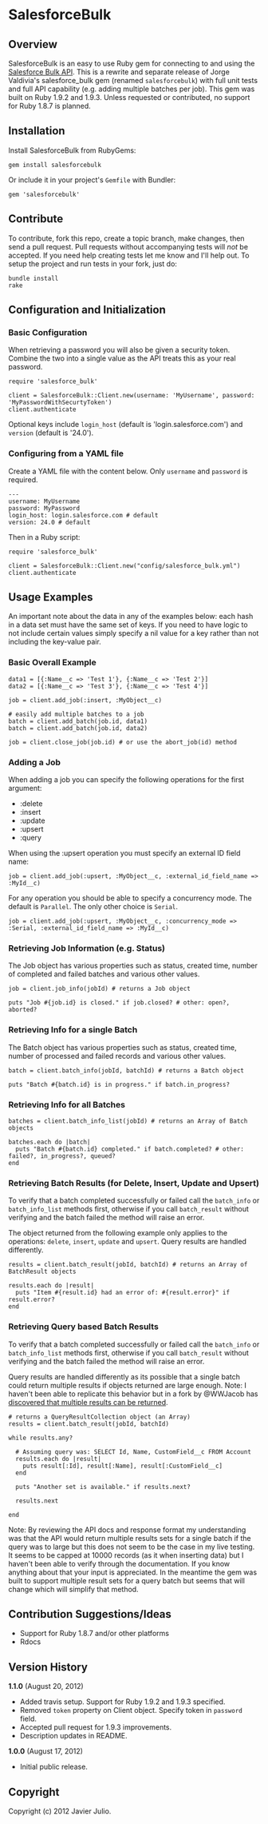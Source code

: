 # SalesforceBulk

## Overview

SalesforceBulk is an easy to use Ruby gem for connecting to and using the [Salesforce Bulk API](http://www.salesforce.com/us/developer/docs/api_asynch/index.htm). This is a rewrite and separate release of Jorge Valdivia's salesforce_bulk gem (renamed `salesforcebulk`) with full unit tests and full API capability (e.g. adding multiple batches per job). This gem was built on Ruby 1.9.2 and 1.9.3. Unless requested or contributed, no support for Ruby 1.8.7 is planned.

## Installation

Install SalesforceBulk from RubyGems:

    gem install salesforcebulk

Or include it in your project's `Gemfile` with Bundler:

    gem 'salesforcebulk'

## Contribute

To contribute, fork this repo, create a topic branch, make changes, then send a pull request. Pull requests without accompanying tests will *not* be accepted. If you need help creating tests let me know and I'll help out. To setup the project and run tests in your fork, just do:

    bundle install
    rake

## Configuration and Initialization

### Basic Configuration

When retrieving a password you will also be given a security token. Combine the two into a single value as the API treats this as your real password.

    require 'salesforce_bulk'
    
    client = SalesforceBulk::Client.new(username: 'MyUsername', password: 'MyPasswordWithSecurtyToken')
    client.authenticate

Optional keys include `login_host` (default is 'login.salesforce.com') and `version` (default is '24.0').

### Configuring from a YAML file

Create a YAML file with the content below. Only `username` and `password` is required.

    ---
    username: MyUsername
    password: MyPassword
    login_host: login.salesforce.com # default
    version: 24.0 # default

Then in a Ruby script:

    require 'salesforce_bulk'
    
    client = SalesforceBulk::Client.new("config/salesforce_bulk.yml")
    client.authenticate

## Usage Examples

An important note about the data in any of the examples below: each hash in a data set must have the same set of keys. If you need to have logic to not include certain values simply specify a nil value for a key rather than not including the key-value pair.

### Basic Overall Example

    data1 = [{:Name__c => 'Test 1'}, {:Name__c => 'Test 2'}]
    data2 = [{:Name__c => 'Test 3'}, {:Name__c => 'Test 4'}]
    
    job = client.add_job(:insert, :MyObject__c)
    
    # easily add multiple batches to a job
    batch = client.add_batch(job.id, data1)
    batch = client.add_batch(job.id, data2)
    
    job = client.close_job(job.id) # or use the abort_job(id) method

### Adding a Job

When adding a job you can specify the following operations for the first argument:
- :delete
- :insert
- :update
- :upsert
- :query

When using the :upsert operation you must specify an external ID field name:

    job = client.add_job(:upsert, :MyObject__c, :external_id_field_name => :MyId__c)

For any operation you should be able to specify a concurrency mode. The default is `Parallel`. The only other choice is `Serial`.

    job = client.add_job(:upsert, :MyObject__c, :concurrency_mode => :Serial, :external_id_field_name => :MyId__c)

### Retrieving Job Information (e.g. Status)

The Job object has various properties such as status, created time, number of completed and failed batches and various other values.

    job = client.job_info(jobId) # returns a Job object
    
    puts "Job #{job.id} is closed." if job.closed? # other: open?, aborted?

### Retrieving Info for a single Batch

The Batch object has various properties such as status, created time, number of processed and failed records and various other values.

    batch = client.batch_info(jobId, batchId) # returns a Batch object
    
    puts "Batch #{batch.id} is in progress." if batch.in_progress?

### Retrieving Info for all Batches

    batches = client.batch_info_list(jobId) # returns an Array of Batch objects
    
    batches.each do |batch|
      puts "Batch #{batch.id} completed." if batch.completed? # other: failed?, in_progress?, queued?
    end

### Retrieving Batch Results (for Delete, Insert, Update and Upsert)

To verify that a batch completed successfully or failed call the `batch_info` or `batch_info_list` methods first, otherwise if you call `batch_result` without verifying and the batch failed the method will raise an error.

The object returned from the following example only applies to the operations: `delete`, `insert`, `update` and `upsert`. Query results are handled differently.

    results = client.batch_result(jobId, batchId) # returns an Array of BatchResult objects
    
    results.each do |result|
      puts "Item #{result.id} had an error of: #{result.error}" if result.error?
    end

### Retrieving Query based Batch Results

To verify that a batch completed successfully or failed call the `batch_info` or `batch_info_list` methods first, otherwise if you call `batch_result` without verifying and the batch failed the method will raise an error.

Query results are handled differently as its possible that a single batch could return multiple results if objects returned are large enough. Note: I haven't been able to replicate this behavior but in a fork by @WWJacob has [discovered that multiple results can be returned](https://github.com/WWJacob/salesforce_bulk/commit/8f9e68c390230e885823e45cd2616ac3159697ef).

    # returns a QueryResultCollection object (an Array)
    results = client.batch_result(jobId, batchId)
    
    while results.any?
      
      # Assuming query was: SELECT Id, Name, CustomField__c FROM Account
      results.each do |result|
        puts result[:Id], result[:Name], result[:CustomField__c]
      end
      
      puts "Another set is available." if results.next?
      
      results.next
      
    end

Note: By reviewing the API docs and response format my understanding was that the API would return multiple results sets for a single batch if the query was to large but this does not seem to be the case in my live testing. It seems to be capped at 10000 records (as it when inserting data) but I haven't been able to verify through the documentation. If you know anything about that your input is appreciated. In the meantime the gem was built to support multiple result sets for a query batch but seems that will change which will simplify that method.

## Contribution Suggestions/Ideas

- Support for Ruby 1.8.7 and/or other platforms
- Rdocs

## Version History

**1.1.0** (August 20, 2012)

* Added travis setup. Support for Ruby 1.9.2 and 1.9.3 specified.
* Removed `token` property on Client object. Specify token in `password` field.
* Accepted pull request for 1.9.3 improvements.
* Description updates in README.

**1.0.0** (August 17, 2012)

* Initial public release.

## Copyright

Copyright (c) 2012 Javier Julio.
